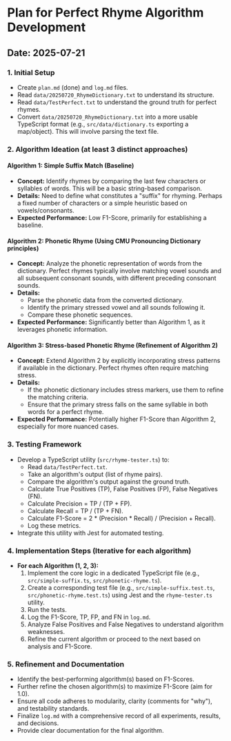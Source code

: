 # Plan for Perfect Rhyme Algorithm Development

## Date: 2025-07-21

### 1. Initial Setup
- Create `plan.md` (done) and `log.md` files.
- Read `data/20250720_RhymeDictionary.txt` to understand its structure.
- Read `data/TestPerfect.txt` to understand the ground truth for perfect rhymes.
- Convert `data/20250720_RhymeDictionary.txt` into a more usable TypeScript format (e.g., `src/data/dictionary.ts` exporting a map/object). This will involve parsing the text file.

### 2. Algorithm Ideation (at least 3 distinct approaches)

#### Algorithm 1: Simple Suffix Match (Baseline)
- **Concept:** Identify rhymes by comparing the last few characters or syllables of words. This will be a basic string-based comparison.
- **Details:** Need to define what constitutes a "suffix" for rhyming. Perhaps a fixed number of characters or a simple heuristic based on vowels/consonants.
- **Expected Performance:** Low F1-Score, primarily for establishing a baseline.

#### Algorithm 2: Phonetic Rhyme (Using CMU Pronouncing Dictionary principles)
- **Concept:** Analyze the phonetic representation of words from the dictionary. Perfect rhymes typically involve matching vowel sounds and all subsequent consonant sounds, with different preceding consonant sounds.
- **Details:**
    - Parse the phonetic data from the converted dictionary.
    - Identify the primary stressed vowel and all sounds following it.
    - Compare these phonetic sequences.
- **Expected Performance:** Significantly better than Algorithm 1, as it leverages phonetic information.

#### Algorithm 3: Stress-based Phonetic Rhyme (Refinement of Algorithm 2)
- **Concept:** Extend Algorithm 2 by explicitly incorporating stress patterns if available in the dictionary. Perfect rhymes often require matching stress.
- **Details:**
    - If the phonetic dictionary includes stress markers, use them to refine the matching criteria.
    - Ensure that the primary stress falls on the same syllable in both words for a perfect rhyme.
- **Expected Performance:** Potentially higher F1-Score than Algorithm 2, especially for more nuanced cases.

### 3. Testing Framework
- Develop a TypeScript utility (`src/rhyme-tester.ts`) to:
    - Read `data/TestPerfect.txt`.
    - Take an algorithm's output (list of rhyme pairs).
    - Compare the algorithm's output against the ground truth.
    - Calculate True Positives (TP), False Positives (FP), False Negatives (FN).
    - Calculate Precision = TP / (TP + FP).
    - Calculate Recall = TP / (TP + FN).
    - Calculate F1-Score = 2 * (Precision * Recall) / (Precision + Recall).
    - Log these metrics.
- Integrate this utility with Jest for automated testing.

### 4. Implementation Steps (Iterative for each algorithm)
- **For each Algorithm (1, 2, 3):**
    1.  Implement the core logic in a dedicated TypeScript file (e.g., `src/simple-suffix.ts`, `src/phonetic-rhyme.ts`).
    2.  Create a corresponding test file (e.g., `src/simple-suffix.test.ts`, `src/phonetic-rhyme.test.ts`) using Jest and the `rhyme-tester.ts` utility.
    3.  Run the tests.
    4.  Log the F1-Score, TP, FP, and FN in `log.md`.
    5.  Analyze False Positives and False Negatives to understand algorithm weaknesses.
    6.  Refine the current algorithm or proceed to the next based on analysis and F1-Score.

### 5. Refinement and Documentation
- Identify the best-performing algorithm(s) based on F1-Scores.
- Further refine the chosen algorithm(s) to maximize F1-Score (aim for 1.0).
- Ensure all code adheres to modularity, clarity (comments for "why"), and testability standards.
- Finalize `log.md` with a comprehensive record of all experiments, results, and decisions.
- Provide clear documentation for the final algorithm.
